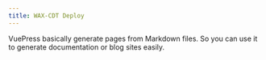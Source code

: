 ```yaml
---
title: WAX-CDT Deploy
---
```


VuePress basically generate pages from Markdown files. So you can use it to generate documentation or blog sites easily.
